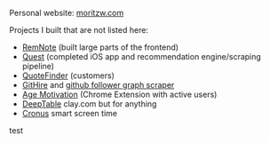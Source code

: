 Personal website: [moritzw.com](https://moritzw.com)

Projects I built that are not listed here:
- [RemNote](https://remnote.com) (built large parts of the frontend)
- [Quest](https://www.getquest.co) (completed iOS app and recommendation engine/scraping pipeline)
- [QuoteFinder](https://quotefinder.co) (customers)
- [GitHire](https://githire.io) and [github follower graph scraper](https://github.com/moritzWa/github-scraper-scripts) 
- [Age Motivation](https://chromewebstore.google.com/detail/age-motivation/febbcejjonlekadhjeldcljckdibjobk/reviews) (Chrome Extension with active users)
- [DeepTable](https://deeptable.app) clay.com but for anything
- [Cronus](https://cronushq.com) smart screen time
















test
